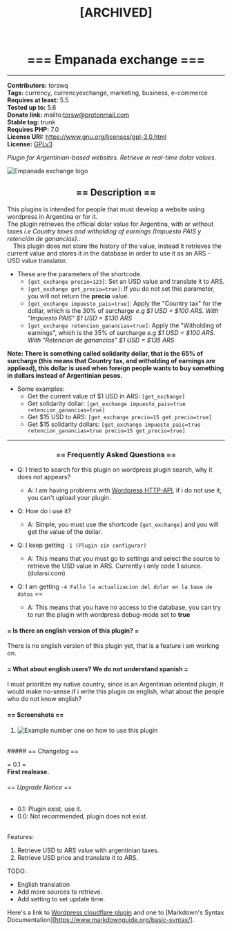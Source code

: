 <h1 align=center>[ARCHIVED]</h1>
<br>

<h1 align=center> === Empanada exchange ===</h1>
<hr/>

**Contributors:** torswq  
**Tags:** currency, currencyexchange, marketing, business, e-commerce  
**Requires at least:** 5.5  
**Tested up to:** 5.6  
**Donate link:** mailto:torsw@protonmail.com  
**Stable tag:** trunk  
**Requires PHP:** 7.0  
**License URI:** https://www.gnu.org/licenses/gpl-3.0.html  
**License:** [GPLv3](LICENSE)  
  
*Plugin for Argentinian-based websites. Retrieve in real-time dolar values.*
  
![Empanada exchange logo](assets/empanada_exchange_iso-720p.png)
<h2 align=center>== Description ==</h2>

This plugins is intended for people that must develop a website using wordpress in Argentina or for it.  
The plugin retrieves the official dolar value for Argentina, with or without taxes 
*i.e Country taxes and witholding of earnings (Impuesto PAIS y retención de ganancias).*.  
&emsp;This plugin does not store the history of the value, instead it retrieves the current value and stores it 
in the database in order to use it as an ARS - USD value translator.  
  
* These are the parameters of the shortcode.
	- `[get_exchange precio=123]`: Set an USD value and translate it to ARS.
	- `[get_exchange get_precio=true]`: If you do not set this parameter, you will not return the **precio** value.
	- `[get_exchange impuesto_pais=true]`: Apply the "Country tax" for the dollar, which is the 30% of surcharge *e.g $1 USD = $100 ARS. With "Impuesto PAIS" $1 USD = $130 ARS*
	- `[get_exchange retencion_ganancias=true]`: Apply the "Witholding of earnings", which is the 35% of surcharge *e.g $1 USD = $100 ARS. With "Retencion de ganancias" $1 USD = $135 ARS*
  
**Note: There is something called solidarity dollar, that is the 65% of surcharge (this means that Country tax, and witholding of earnings are appliead), this dollar is used when foreign people wants to buy something in dollars instead of Argentinian pesos.** 
  
* Some examples:
	- Get the current value of $1 USD in ARS: `[get_exchange]`
	- Get solidarity dollar: `[get_exchange impuesto_pais=true retencion_ganancias=true]`
	- Get $15 USD to ARS: `[get_exchange precio=15 get_precio=true]`
	- Get $15 solidarity dollars: `[get_exchange impuesto_pais=true retencion_ganancias=true precio=15 get_precio=true]`
  
------------------
<h3 align=center>== Frequently Asked Questions ==</h3>

* Q: I tried to search for this plugin on wordpress plugin search, why it does not appears?
	- A: I am having problems with [Wordpress HTTP-API](https://developer.wordpress.org/plugins/http-api/), if i do not use it, you can't upload your plugin.
  
* Q: How do i use it?
	- A: Simple, you must use the shortcode `[get_exchange]` and you will get the value of the dollar.  
  
* Q: I keep getting `-1 (Plugin sin configurar)`
	- A: This means that you must go to settings and select the source to retrieve the USD value in ARS. Currently i only code 1 source. (dolarsi.com)

* Q: I am getting `-4 Fallo la actualizacion del dolar en la base de datos` ==
	- A: This means that you have no access to the database, you can try to run the plugin with wordpress debug-mode set to **true**

#### = Is there an english version of this plugin? =
  
There is no english version of this plugin yet, that is a feature i am working on.
<br>
#### = What about english users? We do not understand spanish =
  
I must prioritize my native country, since is an Argentinian oriented plugin, it would make no-sense if i write this plugin on english, 
what about the people who do not know english?
<br>
#### == Screenshots ==

1. ![Example number one on how to use this plugin](assets/screenshot-1.png)
<br>
##### == Changelog ==
  
= 0.1 =<br>
**First realease.**
  
###### == Upgrade Notice ==
* 0.1: Plugin exist, use it. 
* 0.0: Not recommended, plugin does not exist.
<br>
Features:

1. Retrieve USD to ARS value with argentinian taxes.
2. Retrieve USD price and translate it to ARS.
  
TODO:
  
* English translation
* Add more sources to retrieve.
* Add setting to set update time.
  
Here's a link to [Wordpress cloudflare plugin](https://wordpress.org/plugins/cloudflare/) and one to [Markdown's Syntax Documentation][https://www.markdownguide.org/basic-syntax/].
  
[markdown syntax]: https://daringfireball.net/projects/markdown/syntax
